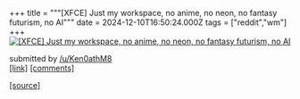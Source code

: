 +++
title = """[XFCE] Just my workspace, no anime, no neon, no fantasy futurism, no AI"""
date = 2024-12-10T16:50:24.000Z
tags = ["reddit","wm"]
+++
[![[XFCE] Just my workspace, no anime, no neon, no fantasy futurism, no AI](https://preview.redd.it/i34uq5lhw16e1.png?width=640&crop=smart&auto=webp&s=07322b251db878e20b89460e0894843670e83cc9 "[XFCE] Just my workspace, no anime, no neon, no fantasy futurism, no AI")](https://www.reddit.com/r/unixporn/comments/1hb66sy/xfce_just_my_workspace_no_anime_no_neon_no/)

submitted by [/u/Ken0athM8](https://www.reddit.com/user/Ken0athM8)  
[\[link\]](https://i.redd.it/i34uq5lhw16e1.png) [\[comments\]](https://www.reddit.com/r/unixporn/comments/1hb66sy/xfce_just_my_workspace_no_anime_no_neon_no/)

[[source]](https://www.reddit.com/r/unixporn/comments/1hb66sy/xfce_just_my_workspace_no_anime_no_neon_no/)
